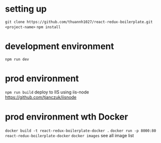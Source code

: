 # setting up
`git clone https://github.com/thuannh1027/react-redux-boilerplate.git <project-name>`
`npm install`

# development environment
  `npm run dev`
# prod environment
  `npm run build`
  deploy to IIS using iis-node https://github.com/tjanczuk/iisnode
# prod environment wth Docker
  `docker build -t react-redux-boilerplate-docker .`
  `docker run -p 8000:80 react-redux-boilerplate-docker`
  `docker images` see all image list
